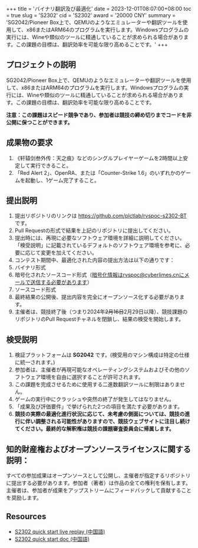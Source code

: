 +++
title = 'バイナリ翻訳及び最適化'
date = 2023-12-01T08:07:00+08:00
toc = true
slug = 'S2302'
cid = 'S2302'
award = '20000 CNY'
summary = 'SG2042/Pioneer Box上で、QEMUのようなエミュレーターや翻訳ツールを使用して、x86またはARM64のプログラムを実行します。Windowsプログラムの実行には、Wineや類似のツールに精通していることが求められる場合があります。この課題の目標は、翻訳効率を可能な限り高めることです。'
+++

## プロジェクトの説明
SG2042/Pioneer Box上で、QEMUのようなエミュレーターや翻訳ツールを使用して、x86またはARM64のプログラムを実行します。Windowsプログラムの実行には、Wineや類似のツールに精通していることが求められる場合があります。この課題の目標は、翻訳効率を可能な限り高めることです。

**注意：この課題はスピード競争であり、参加者は競技の締め切りまでコードを非公開に保つことができます。**

## 成果物の要求

1. 《轩辕剑叁外传：天之痕》などのシングルプレイヤーゲームを2時間以上安定して実行できること。
2. 「Red Alert 2」、OpenRA、または「Counter-Strike 1.6」のいずれかのゲームを起動し、1ゲーム完了すること。

## 提出説明
 
1. 提出リポジトリのリンクは https://github.com/plctlab/rvspoc-s2302-BT です。
2. Pull Requestの形式で結果を上記のリポジトリに提出してください。
3. 提出時には、再現に必要なソフトウェア環境を詳細に説明してください。「検受説明」に記載されているデフォルトのソフトウェア環境を参考に、必要に応じて変更を加えてください。
4. コンテスト期間中、最適化された内容の提出方法は以下の通りです：
  1. バイナリ形式
  2. 暗号化されたソースコード形式（暗号化情報はrvspoc@cyberlimes.cnにメールで送信する必要があります）
  3. ソースコード形式
5. 最終結果の公開後、提出内容を完全にオープンソース化する必要があります。
6. 主催者は、競技終了後（つまり2024年~~2月16日~~2月29日以降）、競技課題のリポジトリのPull Requestチャネルを閉鎖し、結果の検受を開始します。

## 検受説明

1. 検証プラットフォームは **SG2042** です。(検受用のマシン構成は特定の仕様に統一されます。)
2. 参加者は、主催者が再現可能なオペレーティングシステムおよびその他のソフトウェア環境を自由に選択することが許可されます。
3. この課題を完成させるために使用する二進数翻訳ツールに制限はありません。
4. ゲームの実行中にクラッシュや突然の終了が発生してはなりません。
5. 「成果及び評価要件」で挙げられた2つの項目を満たす必要があります。
6. **競技の実際の最適化進行状況に応じて、未考慮の側面については、競技の進行に伴い調整される可能性がありますので、競技ウェブサイトに注目し続けてください。最終的な解釈権は競技の課題審査委員会に帰属します。**

## 知的財産権およびオープンソースライセンスに関する説明：

すべての参加成果はオープンソースとして公開し、主催者が指定するリポジトリに提出する必要があります。参加者（著者）は作品の全ての権利を保有します。主催者は、参加者が成果をアップストリームにフィードバックして貢献することを奨励します。

## Resources

- [S2302 quick start live replay (中国語)](https://www.bilibili.com/video/BV1YQ4y1w7aJ/)
- [S2302 quick start doc (中国語)](https://github.com/plctlab/rvspoc/blob/main/Docs/S2302/S2302.md)
